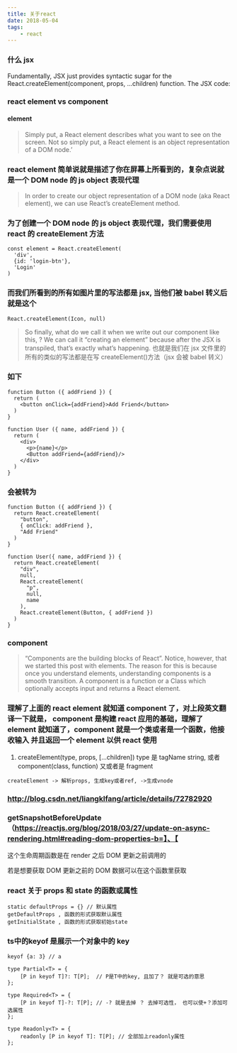 ```yaml
---
title: 关于react
date: 2018-05-04
tags:
    - react
---
```


### 什么 jsx

Fundamentally, JSX just provides syntactic sugar for the React.createElement(component, props, ...children) function. The JSX code:

### react element vs component

#### element

> Simply put, a React element describes what you want to see on the screen. Not so simply put, a React element is an object representation of a DOM node.’

### react element 简单说就是描述了你在屏幕上所看到的，复杂点说就是一个 DOM node 的 js object 表现代理

> In order to create our object representation of a DOM node (aka React element), we can use React’s createElement method.

### 为了创建一个 DOM node 的 js object 表现代理，我们需要使用 react 的 createElement 方法

```
const element = React.createElement(
  'div',
  {id: 'login-btn'},
  'Login'
)
```

### 而我们所看到的所有如图片里的写法都是 jsx, 当他们被 babel 转义后就是这个

```
React.createElement(Icon, null)
```

> So finally, what do we call it when we write out our component like this, <Icon/>? We can call it “creating an element” because after the JSX is transpiled, that’s exactly what’s happening.
> 也就是我们在 jsx 文件里的所有的类似的写法都是在写 createElement()方法（jsx 会被 babel 转义）

### 如下

```
function Button ({ addFriend }) {
  return (
    <button onClick={addFriend}>Add Friend</button>
  )
}

function User ({ name, addFriend }) {
  return (
    <div>
      <p>{name}</p>
      <Button addFriend={addFriend}/>
    </div>
  )
}
```

### 会被转为

```
function Button ({ addFriend }) {
  return React.createElement(
    "button",
    { onClick: addFriend },
    "Add Friend"
  )
}

function User({ name, addFriend }) {
  return React.createElement(
    "div",
    null,
    React.createElement(
      "p",
      null,
      name
    ),
    React.createElement(Button, { addFriend })
  )
}
```

### component

> “Components are the building blocks of React”. Notice, however, that we started this post with elements. The reason for this is because once you understand elements, understanding components is a smooth transition. A component is a function or a Class which optionally accepts input and returns a React element.

### 理解了上面的 react element 就知道 component 了，对上段英文翻译一下就是， component 是构建 react 应用的基础，理解了 element 就知道了，component 就是一个类或者是一个函数，他接收输入 并且返回一个 element 以供 react 使用

1.  createElement(type, props, [...children])
    type 是 tagName string, 或者 component(class, function) 又或者是 fragment

```
createElement -> 解析props, 生成key或者ref, ->生成vnode
```

### http://blog.csdn.net/liangklfang/article/details/72782920

### getSnapshotBeforeUpdate（https://reactjs.org/blog/2018/03/27/update-on-async-rendering.html#reading-dom-properties-b=】、【

这个生命周期函数是在 render 之后 DOM 更新之前调用的

若是想要获取 DOM 更新之前的 DOM 数据可以在这个函数里获取

### react 关于 props 和 state 的函数或属性

```
static defaultProps = {} // 默认属性
getDefaultProps , 函数的形式获取默认属性
getInitialState , 函数的形式获取初始state
```

### ts中的keyof 是展示一个对象中的 key

```
keyof {a: 3} // a

type Partial<T> = {
    [P in keyof T]?: T[P];  // P是T中的key, 且加了？ 就是可选的意思
};

type Required<T> = {
    [P in keyof T]-?: T[P]; // -? 就是去掉 ？ 去掉可选性， 也可以使+？添加可选属性
};

type Readonly<T> = {
    readonly [P in keyof T]: T[P]; // 全部加上readonly属性
};
```
